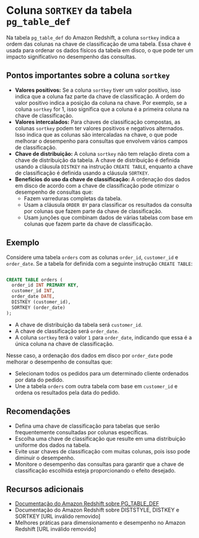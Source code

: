 # Coluna `SORTKEY` da tabela `pg_table_def`

Na tabela `pg_table_def` do Amazon Redshift, a coluna `sortkey` indica a ordem das colunas na chave de classificação de uma tabela. Essa chave é usada para ordenar os dados físicos da tabela em disco, o que pode ter um impacto significativo no desempenho das consultas.

## Pontos importantes sobre a coluna `sortkey`

* **Valores positivos:** Se a coluna `sortkey` tiver um valor positivo, isso indica que a coluna faz parte da chave de classificação. A ordem do valor positivo indica a posição da coluna na chave. Por exemplo, se a coluna `sortkey` for 1, isso significa que a coluna é a primeira coluna na chave de classificação.
* **Valores intercalados:** Para chaves de classificação compostas, as colunas `sortkey` podem ter valores positivos e negativos alternados. Isso indica que as colunas são intercaladas na chave, o que pode melhorar o desempenho para consultas que envolvem vários campos de classificação.
* **Chave de distribuição:** A coluna `sortkey` não tem relação direta com a chave de distribuição da tabela. A chave de distribuição é definida usando a cláusula `DISTKEY` na instrução `CREATE TABLE`, enquanto a chave de classificação é definida usando a cláusula `SORTKEY`.
* **Benefícios do uso da chave de classificação:** A ordenação dos dados em disco de acordo com a chave de classificação pode otimizar o desempenho de consultas que:
    * Fazem varreduras completas da tabela.
    * Usam a cláusula `ORDER BY` para classificar os resultados da consulta por colunas que fazem parte da chave de classificação.
    * Usam junções que combinam dados de várias tabelas com base em colunas que fazem parte da chave de classificação.

## Exemplo

Considere uma tabela `orders` com as colunas `order_id`, `customer_id` e `order_date`. Se a tabela for definida com a seguinte instrução `CREATE TABLE`:

```sql

CREATE TABLE orders (
  order_id INT PRIMARY KEY,
  customer_id INT,
  order_date DATE,
  DISTKEY (customer_id),
  SORTKEY (order_date)
);

```

* A chave de distribuição da tabela será `customer_id`.
* A chave de classificação será `order_date`.
* A coluna `sortkey` terá o valor `1` para `order_date`, indicando que essa é a única coluna na chave de classificação.

Nesse caso, a ordenação dos dados em disco por `order_date` pode melhorar o desempenho de consultas que:

* Selecionam todos os pedidos para um determinado cliente ordenados por data do pedido.
* Une a tabela `orders` com outra tabela com base em `customer_id` e ordena os resultados pela data do pedido.

## Recomendações

* Defina uma chave de classificação para tabelas que serão frequentemente consultadas por colunas específicas.
* Escolha uma chave de classificação que resulte em uma distribuição uniforme dos dados na tabela.
* Evite usar chaves de classificação com muitas colunas, pois isso pode diminuir o desempenho.
* Monitore o desempenho das consultas para garantir que a chave de classificação escolhida esteja proporcionando o efeito desejado.

## Recursos adicionais

* [Documentação do Amazon Redshift sobre PG_TABLE_DEF](https://docs.aws.amazon.com/pt_br/redshift/latest/dg/r_PG_TABLE_DEF.html) 
* Documentação do Amazon Redshift sobre DISTSTYLE, DISTKEY e SORTKEY [URL inválido removido]
* Melhores práticas para dimensionamento e desempenho no Amazon Redshift [URL inválido removido]

